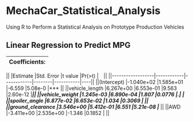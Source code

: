 # MechaCar_Statistical_Analysis
Using R to Perform a Statistical Analysis on Prototype Production Vehicles


## Linear Regression to Predict MPG

|Coefficients:|
|-------------|

|| |Estimate    |Std. Error  |t value |Pr(>t)   |&emsp;||
||------------------|------------|------------|--------|-----------|----||
||(Intercept)       |-1.040e+02  |1.585e+01   |-6.559  |5.08e-0    |*** ||
||vehicle_length    |6.267e+00   |6.553e-01   |9.563   |2.60e-12   |***||
||vehicle_weight    |1.245e-03   |6.890e-04   |1.807   |0.0776     |.|  |
||spoiler_angle     |6.877e-02   |6.653e-02   |1.034   |0.3069     |   ||
||ground_clearance  |3.546e+00   |5.412e-01   |6.551   |5.21e-08   |*** ||
||AWD               |-3.411e+00  |2.535e+00   |-1.346  |0.1852     |  ||
